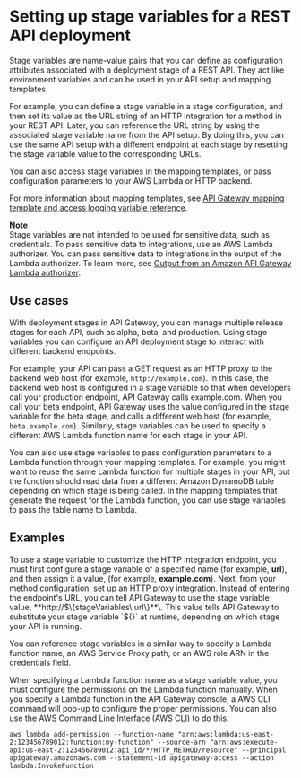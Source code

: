 # Setting up stage variables for a REST API deployment<a name="stage-variables"></a>

Stage variables are name\-value pairs that you can define as configuration attributes associated with a deployment stage of a REST API\. They act like environment variables and can be used in your API setup and mapping templates\.

For example, you can define a stage variable in a stage configuration, and then set its value as the URL string of an HTTP integration for a method in your REST API\. Later, you can reference the URL string by using the associated stage variable name from the API setup\. By doing this, you can use the same API setup with a different endpoint at each stage by resetting the stage variable value to the corresponding URLs\. 

You can also access stage variables in the mapping templates, or pass configuration parameters to your AWS Lambda or HTTP backend\.

For more information about mapping templates, see [API Gateway mapping template and access logging variable reference](api-gateway-mapping-template-reference.md)\.

**Note**  
Stage variables are not intended to be used for sensitive data, such as credentials\. To pass sensitive data to integrations, use an AWS Lambda authorizer\. You can pass sensitive data to integrations in the output of the Lambda authorizer\. To learn more, see [Output from an Amazon API Gateway Lambda authorizer](api-gateway-lambda-authorizer-output.md)\.

## Use cases<a name="stage-variables-use-cases"></a>

With deployment stages in API Gateway, you can manage multiple release stages for each API, such as alpha, beta, and production\. Using stage variables you can configure an API deployment stage to interact with different backend endpoints\. 

For example, your API can pass a GET request as an HTTP proxy to the backend web host \(for example, `http://example.com`\)\. In this case, the backend web host is configured in a stage variable so that when developers call your production endpoint, API Gateway calls example\.com\. When you call your beta endpoint, API Gateway uses the value configured in the stage variable for the beta stage, and calls a different web host \(for example, `beta.example.com`\)\. Similarly, stage variables can be used to specify a different AWS Lambda function name for each stage in your API\.

You can also use stage variables to pass configuration parameters to a Lambda function through your mapping templates\. For example, you might want to reuse the same Lambda function for multiple stages in your API, but the function should read data from a different Amazon DynamoDB table depending on which stage is being called\. In the mapping templates that generate the request for the Lambda function, you can use stage variables to pass the table name to Lambda\.

## Examples<a name="stage-variables-examples"></a>

To use a stage variable to customize the HTTP integration endpoint, you must first configure a stage variable of a specified name \(for example, **url**\), and then assign it a value, \(for example, **example\.com**\)\. Next, from your method configuration, set up an HTTP proxy integration\. Instead of entering the endpoint's URL, you can tell API Gateway to use the stage variable value, **http://$\{stageVariables\.url\}**\. This value tells API Gateway to substitute your stage variable `${}` at runtime, depending on which stage your API is running\. 

You can reference stage variables in a similar way to specify a Lambda function name, an AWS Service Proxy path, or an AWS role ARN in the credentials field\.

When specifying a Lambda function name as a stage variable value, you must configure the permissions on the Lambda function manually\. When you specify a Lambda function in the API Gateway console, a AWS CLI command will pop\-up to configure the proper permissions\. You can also use the AWS Command Line Interface \(AWS CLI\) to do this\.

```
aws lambda add-permission --function-name "arn:aws:lambda:us-east-2:123456789012:function:my-function" --source-arn "arn:aws:execute-api:us-east-2:123456789012:api_id/*/HTTP_METHOD/resource" --principal apigateway.amazonaws.com --statement-id apigateway-access --action lambda:InvokeFunction
```